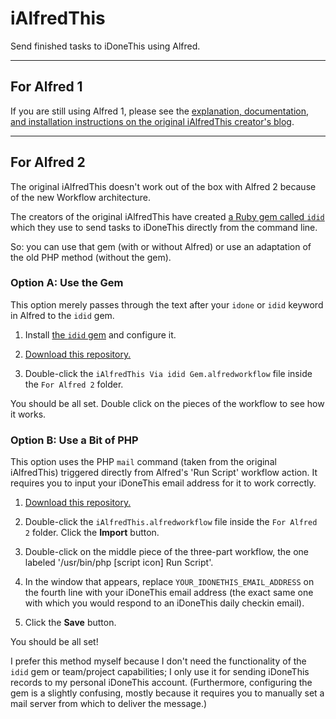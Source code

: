 # iAlfredThis

Send finished tasks to iDoneThis using Alfred.

---

## For Alfred 1

If you are still using Alfred 1, please see the [explanation, documentation, and installation instructions on the original iAlfredThis creator's blog](http://devblog.springest.com/alfred-app-idonethis-for-logging-your-todos-gtd-style).

---

## For Alfred 2

The original iAlfredThis doesn't work out of the box with Alfred 2 because of the new Workflow architecture.

The creators of the original iAlfredThis have created [a Ruby gem called `idid`](http://devblog.springest.com/idonethis-from-the-command-line-with-the-idid-gem) which they use to send tasks to iDoneThis directly from the command line.

So: you can use that gem (with or without Alfred) or use an adaptation of the old PHP method (without the gem).

### Option A: Use the Gem

This option merely passes through the text after your `idone` or `idid` keyword in Alfred  to the `idid` gem.

1. Install [the `idid` gem](http://devblog.springest.com/idonethis-from-the-command-line-with-the-idid-gem) and configure it.

1. [Download this repository.](https://github.com/matthewmcvickar/iAlfredThis/archive/master.zip)

1. Double-click the `iAlfredThis Via idid Gem.alfredworkflow` file inside the `For Alfred 2` folder.

You should be all set. Double click on the pieces of the workflow to see how it works.

### Option B: Use a Bit of PHP

This option uses the PHP `mail` command (taken from the original iAlfredThis) triggered directly from Alfred's 'Run Script' workflow action. It requires you to input your iDoneThis email address for it to work correctly.

1. [Download this repository.](https://github.com/matthewmcvickar/iAlfredThis/archive/master.zip)

1. Double-click the `iAlfredThis.alfredworkflow` file inside the `For Alfred 2` folder. Click the **Import** button.

1. Double-click on the middle piece of the three-part workflow, the one labeled '/usr/bin/php [script icon] Run Script'.

1. In the window that appears, replace `YOUR_IDONETHIS_EMAIL_ADDRESS` on the fourth line with your iDoneThis email address (the exact same one with which  you would respond to an iDoneThis daily checkin email).

1. Click the **Save** button.

You should be all set!

I prefer this method myself because I don't need the functionality of the `idid` gem or team/project capabilities; I only use it for sending iDoneThis records to my personal iDoneThis account. (Furthermore, configuring the gem is a slightly confusing, mostly because it requires you to manually set a mail server from which to deliver the message.)
